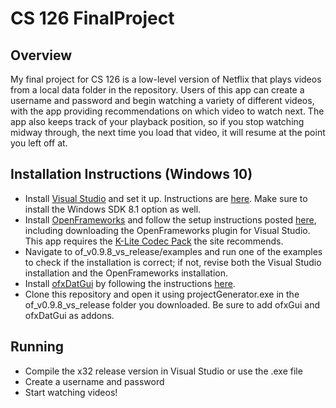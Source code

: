 # CS 126 FinalProject

## Overview

My final project for CS 126 is a low-level version of Netflix that plays videos from a local data folder in the repository.  Users of this app can create a username and password and begin watching a variety of different videos, with the app providing recommendations on which video to watch next.  The app also keeps track of your playback position, so if you stop watching midway through, the next time you load that video, it will resume at the point you left off at.

## Installation Instructions (Windows 10)
- Install [Visual Studio](https://www.visualstudio.com/downloads/) and set it up. Instructions are [here](https://docs.microsoft.com/en-us/visualstudio/install/install-visual-studio).  Make sure to install the Windows SDK 8.1 option as well.
- Install [OpenFrameworks](http://openframeworks.cc/versions/v0.9.8/of_v0.9.8_vs_release.zip) and follow the setup instructions posted [here](http://openframeworks.cc/setup/vs/), including downloading the OpenFrameworks plugin for Visual Studio.  This app requires the [K-Lite Codec Pack](http://filehippo.com/download_klite_codec_pack/67445/) the site recommends.
- Navigate to of_v0.9.8_vs_release/examples and run one of the examples to check if the installation is correct; if not, revise both the Visual Studio installation and the OpenFrameworks installation.
- Install [ofxDatGui](https://github.com/braitsch/ofxDatGui) by following the instructions [here](http://braitsch.github.io/ofxDatGui/index.html#installation).
- Clone this repository and open it using projectGenerator.exe in the of_v0.9.8_vs_release folder you downloaded.  Be sure to add ofxGui and ofxDatGui as addons.

## Running

- Compile the x32 release version in Visual Studio or use the .exe file
- Create a username and password
- Start watching videos!
